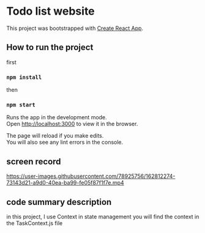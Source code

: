 # Todo list website

This project was bootstrapped with [Create React App](https://github.com/facebook/create-react-app).
## How to run the project
first
### `npm install`
then 
### `npm start`

Runs the app in the development mode.\
Open [http://localhost:3000](http://localhost:3000) to view it in the browser.

The page will reload if you make edits.\
You will also see any lint errors in the console.

## screen record
https://user-images.githubusercontent.com/78925756/162812274-73143d21-a9d0-40ea-ba99-fe05f87f1f7e.mp4

## code summary description
 in this project, I use Context in state management 
you will find the context in the TaskContext.js file
